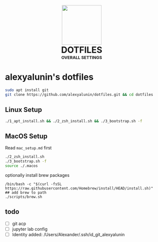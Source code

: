 <h1 align="center">
  <img src="https://img.icons8.com/plasticine/400/000000/more.png" width="130"><br>
  DOTFILES<br>
  <sup><sub><sup><sub>OVERALL SETTINGS</sub></sup></sub></sup>
</h1>


# alexyalunin's dotfiles

```bash
sudo apt install git
git clone https://github.com/alexyalunin/dotfiles.git && cd dotfiles
```

## Linux Setup 

```bash
./1_apt_install.sh && ./2_zsh_install.sh && ./3_bootstrap.sh -f
```

## MacOS Setup 
Read `mac_setup.md` first

```bash
./2_zsh_install.sh 
./3_bootstrap.sh -f 
source ./.macos
```
optionally install brew packages
```
/bin/bash -c "$(curl -fsSL https://raw.githubusercontent.com/Homebrew/install/HEAD/install.sh)"
## add brew to path
./scripts/brew.sh
```

## todo
- [ ] git acp
- [ ] jupyter lab config
- [ ] Identity added: /Users/Alexander/.ssh/id_git_alexyalunin
